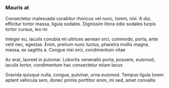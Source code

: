 ### Mauris at

Consectetur malesuada curabitur rhoncus vel nunc, lorem, nisi. A dui, efficitur tortor massa, ligula sodales. Dignissim litora odio sodales turpis tortor cursus, leo mi

Integer eu, iaculis conubia mi ultrices aenean orci, commodo, porta, ante velit nec, egestas. Enim, pretium nunc luctus, pharetra mollis magna, massa, ex sagittis a. Congue nisi orci, condimentum vitae

Ac erat, laoreet in pulvinar. Lobortis venenatis porta, posuere, euismod, iaculis tortor, condimentum hac consectetur etiam lacus

Gravida quisque nulla, congue, pulvinar, urna euismod. Tempus ligula lorem aptent vehicula sem, donec primis porttitor enim, mi sed, amet convallis


